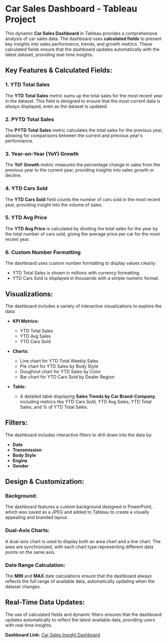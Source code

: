# Car Sales Dashboard - Tableau Project

This dynamic **Car Sales Dashboard** in Tableau provides a comprehensive analysis of car sales data. The dashboard uses **calculated fields** to present key insights into sales performance, trends, and growth metrics. These calculated fields ensure that the dashboard updates automatically with the latest dataset, providing real-time insights.

## Key Features & Calculated Fields:

### 1. **YTD Total Sales**
The **YTD Total Sales** metric sums up the total sales for the most recent year in the dataset. This field is designed to ensure that the most current data is always displayed, even as the dataset is updated.

### 2. **PYTD Total Sales**
The **PYTD Total Sales** metric calculates the total sales for the previous year, allowing for comparisons between the current and previous year's performance.

### 3. **Year-on-Year (YoY) Growth**
The **YoY Growth** metric measures the percentage change in sales from the previous year to the current year, providing insights into sales growth or decline.

### 4. **YTD Cars Sold**
The **YTD Cars Sold** field counts the number of cars sold in the most recent year, providing insight into the volume of sales.

### 5. **YTD Avg Price**
The **YTD Avg Price** is calculated by dividing the total sales for the year by the total number of cars sold, giving the average price per car for the most recent year.

### 6. **Custom Number Formatting**
The dashboard uses custom number formatting to display values clearly:
- YTD Total Sales is shown in millions with currency formatting.
- YTD Cars Sold is displayed in thousands with a simple numeric format.

## Visualizations:

The dashboard includes a variety of interactive visualizations to explore the data:

- **KPI Metrics:**
  - YTD Total Sales
  - YTD Avg Sales
  - YTD Cars Sold
  
- **Charts:**
  - Line chart for YTD Total Weekly Sales
  - Pie chart for YTD Sales by Body Style
  - Doughnut chart for YTD Sales by Color
  - Bar chart for YTD Cars Sold by Dealer Region

- **Table:**
  - A detailed table displaying **Sales Trends by Car Brand-Company**, including metrics like YTD Cars Sold, YTD Avg Sales, YTD Total Sales, and % of YTD Total Sales.

## Filters:
The dashboard includes interactive filters to drill down into the data by:
- **Date**
- **Transmission**
- **Body Style**
- **Engine**
- **Gender**

## Design & Customization:

### Background:
The dashboard features a custom background designed in PowerPoint, which was saved as a JPEG and added to Tableau to create a visually appealing and branded layout.

### Dual-Axis Charts:
A dual-axis chart is used to display both an area chart and a line chart. The axes are synchronized, with each chart type representing different data points on the same axis.

### Date Range Calculation:
The **MIN** and **MAX** date calculations ensure that the dashboard always reflects the full range of available data, automatically updating when the dataset changes.

## Real-Time Data Updates:
The use of calculated fields and dynamic filters ensures that the dashboard updates automatically to reflect the latest available data, providing users with real-time insights.

**Dashboard Link:** [Car Sales Insight Dashboard](https://public.tableau.com/app/profile/tomi.jegede/viz/CarSalesInsight_17367960164050/Dashboard?publish=yes)
